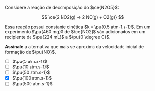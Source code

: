 Considere a reação de decomposição do $\ce{N2O5}$:

$$
\ce{2 NO2(g) -> 2 NO(g) + O2(g)}
$$

Essa reação possui constante cinética $k = \pu{0.5 atm-1.s-1}$. Em um experimento $\pu{460 mg}$ de $\ce{NO2}$ são adicionados em um recipiente de $\pu{224 mL}$ a $\pu{0 \degree C}$.

**Assinale** a alternativa que mais se aproxima da velocidade inicial de formação de $\pu{NO}$.

- [ ] $\pu{5 atm.s-1}$
- [ ] $\pu{10 atm.s-1}$
- [ ] $\pu{50 atm.s-1}$
- [x] $\pu{100 atm.s-1}$
- [ ] $\pu{500 atm.s-1}$
